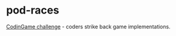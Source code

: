 # pod-races

[CodinGame challenge](https://www.codingame.com/multiplayer/bot-programming/coders-strike-back) - coders strike back game implementations.

